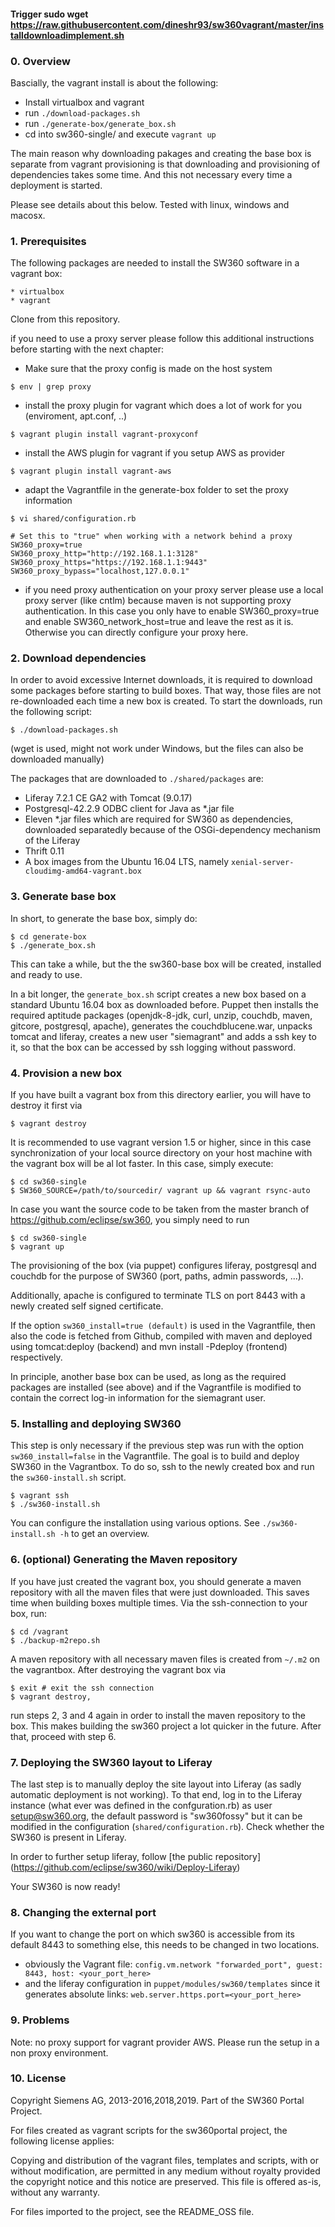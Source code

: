 
#### Trigger sudo wget https://raw.githubusercontent.com/dineshr93/sw360vagrant/master/installdownloadimplement.sh


### 0. Overview

Bascially, the vagrant install is about the following:

* Install virtualbox and vagrant
* run ```./download-packages.sh```
* run ```./generate-box/generate_box.sh```
* cd into sw360-single/ and execute ```vagrant up```

The main reason why downloading pakages and creating the base box is separate
from vagrant provisioning is that downloading and provisioning of dependencies
takes some time. And this not necessary every time a deployment is started.

Please see details about this below. Tested with linux, windows and macosx.

### 1. Prerequisites

The following packages are needed to install the SW360 software in a vagrant box:

```
* virtualbox
* vagrant
``` 

Clone from this repository.

if you need to use a proxy server please follow this additional instructions before starting with the next chapter:

* Make sure that the proxy config is made on the host system
```
$ env | grep proxy
```
* install the proxy plugin for vagrant which does a lot of work for you (enviroment, apt.conf, ..)
```
$ vagrant plugin install vagrant-proxyconf
```
* install the AWS plugin for vagrant if you setup AWS as provider
```
$ vagrant plugin install vagrant-aws
```
* adapt the Vagrantfile in the generate-box folder to set the proxy information
```
$ vi shared/configuration.rb
```
```
# Set this to "true" when working with a network behind a proxy
SW360_proxy=true
SW360_proxy_http="http://192.168.1.1:3128"
SW360_proxy_https="https://192.168.1.1:9443"
SW360_proxy_bypass="localhost,127.0.0.1"
```
* if you need proxy authentication on your proxy server please use a local proxy server (like cntlm) because maven is not supporting proxy authentication. In this case you only have to enable SW360_proxy=true and enable SW360_network_host=true and leave the rest as it is. Otherwise you can directly configure your proxy here.

### 2. Download dependencies


In order to avoid excessive Internet downloads, it is required to download some packages
before starting to build boxes. That way, those files are not re-downloaded each time a 
new box is created. To start the downloads, run the following script:

```
$ ./download-packages.sh
```

(wget is used, might not work under Windows, but the files can also be downloaded
manually)

The packages that are downloaded to `./shared/packages` are:
* Liferay 7.2.1 CE GA2 with Tomcat (9.0.17)
* Postgresql-42.2.9 ODBC client for Java as *.jar file
* Eleven *.jar files which are required for SW360 as dependencies, downloaded separatedly because of the OSGi-dependency mechanism of the Liferay
* Thrift 0.11
* A box images from the Ubuntu 16.04 LTS, namely `xenial-server-cloudimg-amd64-vagrant.box`

### 3. Generate base box


In short, to generate the base box, simply do:

```
$ cd generate-box
$ ./generate_box.sh
```

This can take a while, but the the sw360-base box will be created, installed and ready to use.

In a bit longer, the `generate_box.sh` script creates a new box based on a standard Ubuntu 16.04 box as downloaded before. Puppet then installs the required aptitude packages (openjdk-8-jdk, curl, unzip, couchdb, maven, gitcore, postgresql, apache), generates the couchdblucene.war, unpacks tomcat and liferay, creates a new user "siemagrant" and adds a ssh key to it, so that the box can be accessed by ssh logging without password.

### 4. Provision a new box

If you have built a vagrant box from this directory earlier, you will have to destroy it first via

```
$ vagrant destroy
```

It is recommended to use vagrant version 1.5 or higher, since in this case synchronization of your local source directory on your host machine with the vagrant box will be al lot faster.
In this case, simply execute:

```
$ cd sw360-single
$ SW360_SOURCE=/path/to/sourcedir/ vagrant up && vagrant rsync-auto
```
In case you want the source code to be taken from the master branch of https://github.com/eclipse/sw360, you simply need to run

```
$ cd sw360-single
$ vagrant up
```

The provisioning of the box (via puppet) configures liferay, postgresql and couchdb for the purpose of SW360 (port, paths, admin passwords, ...). 

Additionally, apache is configured to terminate TLS on port 8443 with a newly created self signed certificate.

If the option `sw360_install=true (default)` is used in the Vagrantfile, then also the code is fetched from Github, compiled with maven and deployed using tomcat:deploy (backend) and mvn install -Pdeploy (frontend) respectively.

In principle, another base box can be used, as long as the required packages are installed
(see above) and if the Vagrantfile is modified to contain the correct log-in information
for the siemagrant user.

### 5. Installing and deploying SW360

This step is only necessary if the previous step was run with the option `sw360_install=false` in the Vagrantfile. The goal is to build and deploy SW360 in the Vagrantbox. To do so, ssh to the newly created
box and run the `sw360-install.sh` script.

```
$ vagrant ssh
$ ./sw360-install.sh
```
You can configure the installation using various options. See `./sw360-install.sh -h` to get an overview.

### 6. (optional) Generating the Maven repository

If you have just created the vagrant box, you should generate a maven repository with all the maven files that were just downloaded. This saves time when building boxes multiple times. Via the ssh-connection to your box, run:

```
$ cd /vagrant
$ ./backup-m2repo.sh
```
A maven repository with all necessary maven files is created from `~/.m2` on the vagrantbox. After destroying the vagrant box via

```
$ exit # exit the ssh connection
$ vagrant destroy,
```
run steps 2, 3 and 4 again in order to install the maven repository to the box. This makes building the sw360 project a lot quicker in the future. After that, proceed with step 6.

### 7. Deploying the SW360 layout to Liferay

The last step is to manually deploy the site layout into Liferay (as sadly automatic
deployment is not working). To that end, log in to the Liferay instance (what ever was defined in the confguration.rb) as user setup@sw360.org,
the default password is "sw360fossy" but it can be modified in the  configuration (`shared/configuration.rb`). Check
whether the SW360 is present in Liferay.

In order to further setup liferay, follow [the public repository] (https://github.com/eclipse/sw360/wiki/Deploy-Liferay)

Your SW360 is now ready!

### 8. Changing the external port

If you want to change the port on which sw360 is accessible from its default 8443 to something else, this needs to be changed in two locations.
  * obviously the Vagrant file: `config.vm.network "forwarded_port", guest: 8443, host: <your_port_here>`
  * and the liferay configuration in `puppet/modules/sw360/templates` since it generates absolute links: `web.server.https.port=<your_port_here>`

### 9. Problems

Note: no proxy support for vagrant provider AWS.
Please run the setup in a non proxy environment.

### 10. License

Copyright Siemens AG, 2013-2016,2018,2019. Part of the SW360 Portal Project.

For files created as vagrant scripts for the sw360portal project, the following license applies:

Copying and distribution of the vagrant files, templates and scripts, with or without modification,
are permitted in any medium without royalty provided the copyright
notice and this notice are preserved.  This file is offered as-is,
without any warranty.

For files imported to the project, see the README_OSS file.
